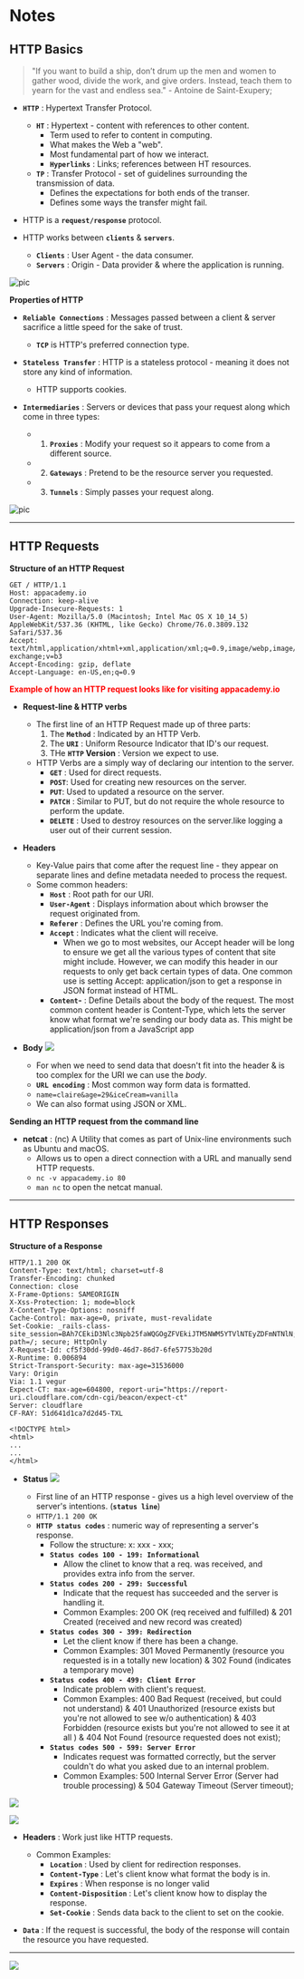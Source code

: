 # **Notes**

## **HTTP Basics**

> "If you want to build a ship, don’t drum up the men and women to gather wood, divide the work, and give orders. Instead, teach them to yearn for the vast and endless sea." - Antoine de Saint-Exupery;

- **`HTTP`** : Hypertext Transfer Protocol.

  - **`HT`** : Hypertext - content with references to other content.
    - Term used to refer to content in computing.
    - What makes the Web a "web".
    - Most fundamental part of how we interact.
    - **`Hyperlinks`** : Links; references between HT resources.
  - **`TP`** : Transfer Protocol - set of guidelines surrounding the transmission of data.
    - Defines the expectations for both ends of the transer.
    - Defines some ways the transfer might fail.

- HTTP is a **`request/response`** protocol.
- HTTP works between **`clients`** & **`servers`**.
  - **`Clients`** : User Agent - the data consumer.
  - **`Servers`** : Origin - Data provider & where the application is running.

![pic](https://assets.aaonline.io/Module-Web/http/image-http-exchange.svg)

**Properties of HTTP**

- **`Reliable Connections`** : Messages passed between a client & server sacrifice a little speed for the sake of trust.

  - **`TCP`** is HTTP's preferred connection type.

- **`Stateless Transfer`** : HTTP is a stateless protocol - meaning it does not store any kind of information.

  - HTTP supports cookies.

- **`Intermediaries`** : Servers or devices that pass your request along which come in three types:
  - 1. **`Proxies`** : Modify your request so it appears to come from a different source.
  - 2. **`Gateways`** : Pretend to be the resource server you requested.
  - 3. **`Tunnels`** : Simply passes your request along.

![pic](https://assets.aaonline.io/Module-Web/http/image-http-proxy-tunnel-gateway.svg)

---

## **HTTP Requests**

**Structure of an HTTP Request**

```
GET / HTTP/1.1
Host: appacademy.io
Connection: keep-alive
Upgrade-Insecure-Requests: 1
User-Agent: Mozilla/5.0 (Macintosh; Intel Mac OS X 10_14_5) AppleWebKit/537.36 (KHTML, like Gecko) Chrome/76.0.3809.132 Safari/537.36
Accept: text/html,application/xhtml+xml,application/xml;q=0.9,image/webp,image/apng,*/*;q=0.8,application/signed-exchange;v=b3
Accept-Encoding: gzip, deflate
Accept-Language: en-US,en;q=0.9
```

 
<span style="color:red">**Example of how an HTTP request looks like for visiting appacademy.io** </span>
- **Request-line & HTTP verbs**

  - The first line of an HTTP Request made up of three parts:
    1. The **`Method`** : Indicated by an HTTP Verb.
    2. The **`URI`** : Uniform Resource Indicator that ID's our request.
    3. THe **`HTTP` Version** : Version we expect to use.
  - HTTP Verbs are a simply way of declaring our intention to the server.
    - **`GET`** : Used for direct requests.
    - **`POST`**: Used for creating new resources on the server.
    - **`PUT`**: Used to updated a resource on the server.
    - **`PATCH`** : Similar to PUT, but do not require the whole resource to perform the update.
    - **`DELETE`** : Used to destroy resources on the server.like logging a user out of their current session.

- **Headers**

  - Key-Value pairs that come after the request line - they appear on separate lines and define metadata needed to process the request.
  - Some common headers:
    - **`Host`** : Root path for our URI.
    - **`User-Agent`** : Displays information about which browser the request originated from.
    - **`Referer`** : Defines the URL you're coming from.
    - **`Accept`** : Indicates what the client will receive.
      - When we go to most websites, our Accept header will be long to ensure we get all the various types of content that site might include. However, we can modify this header in our requests to only get back certain types of data. One common use is setting Accept: application/json to get a response in JSON format instead of HTML. 
    - **`Content`-** : Define Details about the body of the request. The most common content header is Content-Type, which lets the server know what format we're sending our body data as. This might be application/json from a JavaScript app

- **Body**
  ![](2020-09-14-13-29-44.png)
  - For when we need to send data that doesn't fit into the header & is too complex for the URI we can use the _body_.
  - **`URL encoding`** : Most common way form data is formatted.
  - `name=claire&age=29&iceCream=vanilla`
  - We can also format using JSON or XML.

**Sending an HTTP request from the command line**

- **netcat** : (nc) A Utility that comes as part of Unix-line environments such as Ubuntu and macOS.
  - Allows us to open a direct connection with a URL and manually send HTTP requests.
  - `nc -v appacademy.io 80`
  - `man nc` to open the netcat manual.

---

## **HTTP Responses**

**Structure of a Response**

```
HTTP/1.1 200 OK
Content-Type: text/html; charset=utf-8
Transfer-Encoding: chunked
Connection: close
X-Frame-Options: SAMEORIGIN
X-Xss-Protection: 1; mode=block
X-Content-Type-Options: nosniff
Cache-Control: max-age=0, private, must-revalidate
Set-Cookie: _rails-class-site_session=BAh7CEkiD3Nlc3Npb25faWQGOgZFVEkiJTM5NWM5YTVlNTEyZDFmNTNlN; path=/; secure; HttpOnly
X-Request-Id: cf5f30dd-99d0-46d7-86d7-6fe57753b20d
X-Runtime: 0.006894
Strict-Transport-Security: max-age=31536000
Vary: Origin
Via: 1.1 vegur
Expect-CT: max-age=604800, report-uri="https://report-uri.cloudflare.com/cdn-cgi/beacon/expect-ct"
Server: cloudflare
CF-RAY: 51d641d1ca7d2d45-TXL

<!DOCTYPE html>
<html>
...
...
</html>
```

- **Status**
![](2020-09-14-13-34-58.png)


  - First line of an HTTP response - gives us a high level overview of the server's intentions. (**`status line`**)
  - `HTTP/1.1 200 OK`
  - **`HTTP status codes`** : numeric way of representing a server's response.
    - Follow the structure: x: xxx - xxx;
    - **`Status codes 100 - 199: Informational`**
      - Allow the clinet to know that a req. was received, and provides extra info from the server.
    - **`Status codes 200 - 299: Successful`**
      - Indicate that the request has succeeded and the server is handling it.
      - Common Examples: 200 OK (req received and fulfilled) & 201 Created (received and new record was created)
    - **`Status codes 300 - 399: Redirection`**
      - Let the client know if there has been a change.
      - Common Examples: 301 Moved Permanently (resource you requested is in a totally new location) & 302 Found (indicates a temporary move)
    - **`Status codes 400 - 499: Client Error`**
      - Indicate problem with client's request.
      - Common Examples: 400 Bad Request (received, but could not understand) & 401 Unauthorized (resource exists but you're not allowed to see w/o authentication) & 403 Forbidden (resource exists but you're not allowed to see it at all ) & 404 Not Found (resource requested does not exist);
    - **`Status codes 500 - 599: Server Error`**
      - Indicates request was formatted correctly, but the server couldn't do what you asked due to an internal problem.
      - Common Examples: 500 Internal Server Error (Server had trouble processing) & 504 Gateway Timeout (Server timeout);

![](2020-09-14-13-36-23.png)

![](2020-09-14-13-35-48.png)

- **Headers** : Work just like HTTP requests.

  - Common Examples:
    - **`Location`** : Used by client for redirection responses.
    - **`Content-Type`** : Let's client know what format the body is in.
    - **`Expires`** : When response is no longer valid
    - **`Content-Disposition`** : Let's client know how to display the response.
    - **`Set-Cookie`** : Sends data back to the client to set on the cookie.

- **`Data`** : If the request is successful, the body of the response will contain the resource you have requested.

---
![](2020-09-14-13-38-32.png)